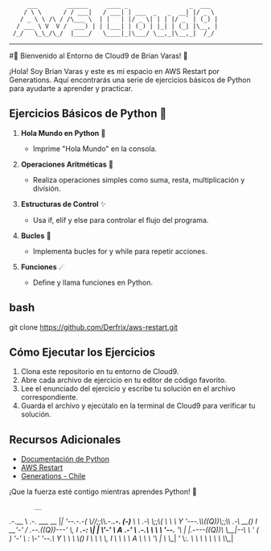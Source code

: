          ___        ______     ____ _                 _  ___  
        / \ \      / / ___|   / ___| | ___  _   _  __| |/ _ \ 
       / _ \ \ /\ / /\___ \  | |   | |/ _ \| | | |/ _` | (_) |
      / ___ \ V  V /  ___) | | |___| | (_) | |_| | (_| |\__, |
     /_/   \_\_/\_/  |____/   \____|_|\___/ \__,_|\__,_|  /_/ 
 ----------------------------------------------------------------- 


#🌌 Bienvenido al Entorno de Cloud9 de Brian Varas! 🌌

¡Hola! Soy Brian Varas y este es mi espacio en AWS Restart por Generations. 
Aquí encontrarás una serie de ejercicios básicos de Python para ayudarte a aprender y practicar.

## Ejercicios Básicos de Python 🐍 

1. **Hola Mundo en Python** 🚀
   - Imprime "Hola Mundo" en la consola.

2. **Operaciones Aritméticas** 🌟
   - Realiza operaciones simples como suma, resta, multiplicación y división.

3. **Estructuras de Control** ✨
   - Usa if, elif y else para controlar el flujo del programa.

4. **Bucles** 💫
   - Implementa bucles for y while para repetir acciones.

5. **Funciones** ☄
   - Define y llama funciones en Python.

## bash

git clone https://github.com/Derfrix/aws-restart.git

## Cómo Ejecutar los Ejercicios

1. Clona este repositorio en tu entorno de Cloud9.
2. Abre cada archivo de ejercicio en tu editor de código favorito.
3. Lee el enunciado del ejercicio y escribe tu solución en el archivo correspondiente.
4. Guarda el archivo y ejecútalo en la terminal de Cloud9 para verificar tu solución.

## Recursos Adicionales

- [Documentación de Python](https://docs.python.org/3/)
- [AWS Restart](https://aws.amazon.com/es/training/restart/)
- [Generations - Chile](https://chile.generation.org/)

¡Que la fuerza esté contigo mientras aprendes Python! 🚀

           __
.-.__      \\ .-.  ___  __
|_|  '--.-.-(   \\//;;\\_\\.-._______.-.
(-)___     \\ \\ .-\\ \\;;\\(   \\       \\ \\
 Y    '---._\\_\\((Q))\\;;\\\\ .-\\     __(_)
 I           __'-' / .--.((Q))---'    \\,
 I     ___.-:    \\|  |   \\'-'_          \\
 A  .-'      \\ .-.\\   \\   \\ \\ '--.__     '\\
 |  |____.----((Q))\\   \\__|--\\_      \\     '
    ( )        '-'  \\_  :  \\-' '--.___\\
     Y                \\  \\  \\       \\(_)
     I                 \\  \\  \\         \\,
     I                  \\  \\  \\          \\
     A                   \\  \\  \\          '\\
     |                    \\  \\__|           '
                           \\_:.  \\
                             \\ \\  \\
                              \\ \\  \\
                               \\_\\_|